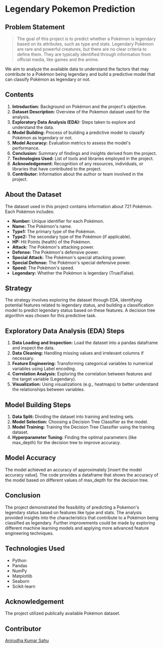 # Legendary Pokemon Prediction

## Problem Statement

> The goal of this project is to predict whether a Pokémon is legendary based on its attributes, such as type and stats. 
Legendary Pokémon are rare and powerful creatures, but there are no clear criteria to define them. They are typically identified through information from official media, like games and the anime.

We aim to analyze the available data to understand the factors that may contribute to a Pokémon being legendary and build a predictive model that can classify Pokémon as legendary or not.

## Contents

1. **Introduction:** Background on Pokémon and the project's objective.
2. **Dataset Description:** Overview of the Pokemon dataset used for the analysis.
3. **Exploratory Data Analysis (EDA):** Steps taken to explore and understand the data.
4. **Model Building:** Process of building a predictive model to classify Pokémon as legendary or not.
5. **Model Accuracy:** Evaluation metrics to assess the model's performance.
6. **Conclusion:** Summary of findings and insights derived from the project.
7. **Technologies Used:** List of tools and libraries employed in the project.
8. **Acknowledgement:** Recognition of any resources, individuals, or libraries that have contributed to the project.
9. **Contributor:** Information about the author or team involved in the project.

## About the Dataset

The dataset used in this project contains information about 721 Pokémon. Each Pokémon includes:

* **Number:** Unique identifier for each Pokémon.
* **Name:** The Pokémon's name.
* **Type1:** The primary type of the Pokémon.
* **Type2:** The secondary type of the Pokémon (if applicable).
* **HP:** Hit Points (health) of the Pokémon.
* **Attack:** The Pokémon's attacking power.
* **Defense:** The Pokémon's defensive power.
* **Special Attack:** The Pokémon's special attacking power.
* **Special Defense:** The Pokémon's special defensive power.
* **Speed:** The Pokémon's speed.
* **Legendary:** Whether the Pokémon is legendary (True/False).


## Strategy

The strategy involves exploring the dataset through EDA, identifying potential features related to legendary status, and building a classification model to predict legendary status based on these features. A decision tree algorithm was chosen for this predictive task.

## Exploratory Data Analysis (EDA) Steps

1. **Data Loading and Inspection:** Load the dataset into a pandas dataframe and inspect the data.
2. **Data Cleaning:** Handling missing values and irrelevant columns if necessary.
3. **Feature Engineering:** Transforming categorical variables to numerical variables using Label encoding.
4. **Correlation Analysis:** Exploring the correlation between features and the target variable (Legendary).
5. **Visualization:** Using visualizations (e.g., heatmaps) to better understand the relationships between variables.

## Model Building Steps

1. **Data Split:** Dividing the dataset into training and testing sets.
2. **Model Selection:** Choosing a Decision Tree Classifier as the model.
3. **Model Training:** Training the Decision Tree Classifier using the training dataset.
4. **Hyperparameter Tuning:** Finding the optimal parameters (like max_depth) for the decision tree to improve accuracy.

## Model Accuracy

The model achieved an accuracy of approximately [insert the model accuracy value]. 
The code provides a dataframe that shows the accuracy of the model based on different values of max_depth for the decision tree.


## Conclusion

The project demonstrated the feasibility of predicting a Pokemon's legendary status based on features like type and stats. The analysis provided insights into the characteristics that contribute to a Pokémon being classified as legendary. Further improvements could be made by exploring different machine learning models and applying more advanced feature engineering techniques.


## Technologies Used

* Python
* Pandas
* NumPy
* Matplotlib
* Seaborn
* Scikit-learn

## Acknowledgement

The project utilized publically available Pokémon dataset. 

## Contributor

[Anirudha Kumar Sahu](https://github.com/anirudhasahu92)
